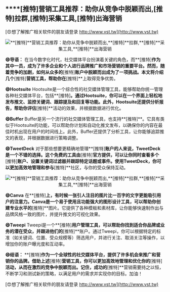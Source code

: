 ## ****[推特]**营销工具推荐：助你从竞争中脱颖而出,**[推特]**拉群,**[推特]**采集工具,**[推特]**出海营销**

[😍想了解推广相关软件的朋友请登录 http://www.vst.tw](http://www.vst.tw)

 <center><img src="https://vst.tw/MP4/tuiguang/png/7.png" alt="**[推特]**营销工具推荐：助你从竞争中脱颖而出,**[推特]**拉群,**[推特]**采集工具,**[推特]**出海营销"></center>

**😄导语：**
在当今数字化时代，社交媒体平台扮演着关键的角色，而**[推特]**作为其中一员，成为了许多企业和个人进行品牌推广和市场营销的重要平台。然而，随着竞争的加剧，如何从众多的**[推特]**账户中脱颖而出成为了一项挑战。本文将介绍几个**[推特]**营销工具，帮助你在**[推特]**上取得竞争优势。

**😄Hootsuite**
Hootsuite是一个综合性的社交媒体管理工具，能够帮助你统一管理各种社交媒体平台，包括**[推特]**。通过Hootsuite，你可以在一个界面上轻松地发布推文、监控关键词、跟踪提及和回复等功能。此外，Hootsuite还提供分析报告，帮助你评估**[推特]**活动的效果，并根据数据进行优化。

**😄Buffer**
Buffer是另一个流行的社交媒体管理工具，也支持**[推特]**。它具有类似于Hootsuite的功能，可以帮助你计划和自动化推文发布，以确保你的内容在最佳时机出现在用户的时间线上。此外，Buffer还提供了分析工具，让你能够追踪推文的表现，并根据数据进行策略调整。

**😄TweetDeck**
对于那些想要更精确地管理**[推特]**账户的人来说，TweetDeck是一个不错的选择。这个免费的工具由**[推特]**官方提供，可以让你同时查看多个**[推特]**账户、设置关键词过滤器并跟踪特定话题或事件。使用TweetDeck，你可以更加高效地管理和参与**[推特]**社区，与你的受众保持互动。

 <center><img src="https://vst.tw/MP4/tuiguang/png/6.png" alt="**[推特]**营销工具推荐：助你从竞争中脱颖而出,**[推特]**拉群,**[推特]**采集工具,**[推特]**出海营销"></center>

**😄Canva**
在**[推特]**上，有时候一张引人注目的图片比一百字的文字更能吸引用户的注意力。Canva是一个易于使用且功能强大的图形设计工具，可以帮助你创建专业水平的**[推特]**图片。它提供了各种模板和素材库，让你能够快速制作出与品牌风格一致的图片，并提升推文的可视化效果。

**😄Tweepi**
Tweepi是一个**[推特]**用户管理工具，可以帮助你找到适合你品牌或业务的潜在受众，并跟进他们的**[推特]**账户。通过Tweepi，你可以根据特定的标准（如关键词、位置、受众规模等）筛选用户，并进行关注、取消关注等操作，以增加你的账户曝光度和互动率。

**😄结语：**
**[推特]**作为一个全球性的社交媒体平台，提供了许多机会来推广和营销你的品牌。借助上述**[推特]**营销工具，你可以更加高效地管理和优化你的**[推特]**活动，从而在激烈的竞争中脱颖而出。记住，成功的**[推特]**营销需要持之以恒，不断学习和测试新的策略，以满足用户的需求并实现你的目标。加油！

[😍想了解推广相关软件的朋友请登录 http://www.vst.tw](http://www.vst.tw)



